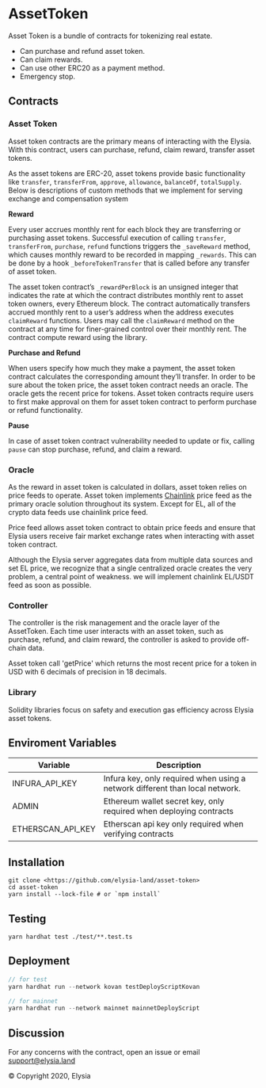 # AssetToken

Asset Token is a bundle of contracts for tokenizing real estate.

- Can purchase and refund asset token.
- Can claim rewards.
- Can use other ERC20 as a payment method.
- Emergency stop.

## Contracts

### **Asset Token**

Asset token contracts are the primary means of interacting with the Elysia. With this contract, users can purchase, refund, claim reward, transfer asset tokens.

As the asset tokens are ERC-20, asset tokens provide basic functionality like `transfer`, `transferFrom`, `approve`, `allowance`, `balanceOf`, `totalSupply`. Below is descriptions of custom methods that we implement for serving exchange and compensation system

**Reward**

Every user accrues monthly rent for each block they are transferring or purchasing asset tokens. Successful execution of calling `transfer`, `transferFrom`, `purchase`, `refund` functions triggers the `_saveReward` method, which causes monthly reward to be recorded in mapping `_rewards`. This can be done by a hook `_beforeTokenTransfer` that is called before any transfer of asset token.

The asset token contract’s `_rewardPerBlock` is an unsigned integer that indicates the rate at which the contract distributes monthly rent to asset token owners, every Ethereum block. The contract automatically transfers accrued monthly rent to a user’s address when the address executes `claimReward` functions. Users may call the `claimReward` method on the contract at any time for finer-grained control over their monthly rent. The contract compute reward using the library.

**Purchase and Refund**

When users specify how much they make a payment, the asset token contract calculates the corresponding amount they’ll transfer. In order to be sure about the token price, the asset token contract needs an oracle. The oracle gets the recent price for tokens. Asset token contracts require users to first make approval on them for asset token contract to perform purchase or refund functionality.

**Pause**

In case of asset token contract vulnerability needed to update or fix, calling `pause` can stop purchase, refund, and claim a reward.

### **Oracle**

As the reward in asset token is calculated in dollars, asset token relies on price feeds to operate. Asset token implements [Chainlink](https://chain.link/) price feed as the primary oracle solution throughout its system. Except for EL, all of the crypto data feeds use chainlink price feed.

Price feed allows asset token contract to obtain price feeds and ensure that Elysia users receive fair market exchange rates when interacting with asset token contract.

Although the Elysia server aggregates data from multiple data sources and set EL price, we recognize that a single centralized oracle creates the very problem, a central point of weakness. we will implement chainlink EL/USDT feed as soon as possible.

### **Controller**

The controller is the risk management and the oracle layer of the AssetToken. Each time user interacts with an asset token, such as purchase, refund, and claim reward, the controller is asked to provide off-chain data.

Asset token call 'getPrice' which returns the most recent price for a token in USD with 6 decimals of precision in 18 decimals.

### **Library**

Solidity libraries focus on safety and execution gas efficiency across Elysia asset tokens.

## Enviroment Variables

| Variable          | Description                                                                  |
| ----------------- | ---------------------------------------------------------------------------- |
| INFURA_API_KEY    | Infura key, only required when using a network different than local network. |
| ADMIN             | Ethereum wallet secret key, only required when deploying contracts           |
| ETHERSCAN_API_KEY | Etherscan api key only required when verifying contracts                     |

## Installation

```
git clone <https://github.com/elysia-land/asset-token>
cd asset-token
yarn install --lock-file # or `npm install`
```

## Testing

```
yarn hardhat test ./test/**.test.ts
```

## Deployment

```jsx
// for test
yarn hardhat run --network kovan testDeployScriptKovan
```

```jsx
// for mainnet
yarn hardhat run --network mainnet mainnetDeployScript
```

## Discussion

For any concerns with the contract, open an issue or email support@elysia.land

© Copyright 2020, Elysia
